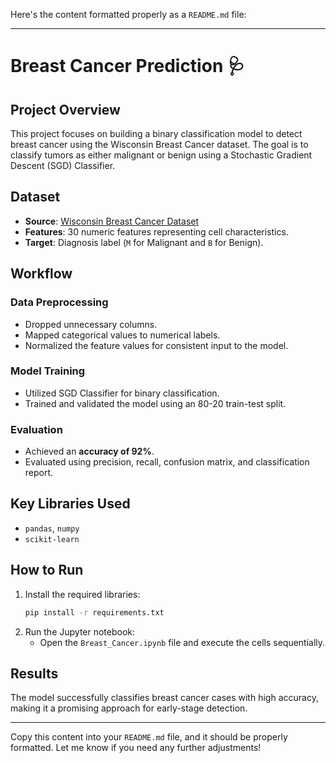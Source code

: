 Here's the content formatted properly as a `README.md` file:

---

# Breast Cancer Prediction 🩺

## Project Overview
This project focuses on building a binary classification model to detect breast cancer using the Wisconsin Breast Cancer dataset. The goal is to classify tumors as either malignant or benign using a Stochastic Gradient Descent (SGD) Classifier.

## Dataset
- **Source**: [Wisconsin Breast Cancer Dataset](https://archive.ics.uci.edu/ml/datasets/Breast+Cancer+Wisconsin+(Diagnostic))
- **Features**: 30 numeric features representing cell characteristics.
- **Target**: Diagnosis label (`M` for Malignant and `B` for Benign).

## Workflow
### Data Preprocessing
- Dropped unnecessary columns.
- Mapped categorical values to numerical labels.
- Normalized the feature values for consistent input to the model.

### Model Training
- Utilized SGD Classifier for binary classification.
- Trained and validated the model using an 80-20 train-test split.

### Evaluation
- Achieved an **accuracy of 92%**.
- Evaluated using precision, recall, confusion matrix, and classification report.

## Key Libraries Used
- `pandas`, `numpy`
- `scikit-learn`

## How to Run
1. Install the required libraries:
   ```bash
   pip install -r requirements.txt
   ```
2. Run the Jupyter notebook:
   - Open the `Breast_Cancer.ipynb` file and execute the cells sequentially.

## Results
The model successfully classifies breast cancer cases with high accuracy, making it a promising approach for early-stage detection.

---

Copy this content into your `README.md` file, and it should be properly formatted. Let me know if you need any further adjustments!
